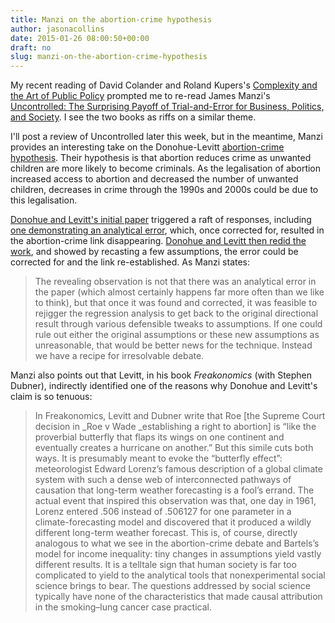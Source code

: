 ```yaml
---
title: Manzi on the abortion-crime hypothesis
author: jasonacollins
date: 2015-01-26 08:00:50+00:00
draft: no
slug: manzi-on-the-abortion-crime-hypothesis
---
```


My recent reading of David Colander and Roland Kupers's [Complexity and the Art of Public Policy](https://www.jasoncollins.blog/complexity-and-the-art-of-public-policy/) prompted me to re-read James Manzi's [Uncontrolled: The Surprising Payoff of Trial-and-Error for Business, Politics, and Society](https://www.jasoncollins.blog/manzis-uncontrolled/). I see the two books as riffs on a similar theme.

I'll post a review of Uncontrolled later this week, but in the meantime, Manzi provides an interesting take on the Donohue-Levitt [abortion-crime hypothesis](http://en.wikipedia.org/wiki/Legalized_abortion_and_crime_effect). Their hypothesis is that abortion reduces crime as unwanted children are more likely to become criminals. As the legalisation of abortion increased access to abortion and decreased the number of unwanted children, decreases in crime through the 1990s and 2000s could be due to this legalisation.

[Donohue and Levitt's initial paper](http://qje.oxfordjournals.org/content/116/2/379.abstract) triggered a raft of responses, including [one demonstrating an analytical error](https://www.bostonfed.org/economic/wp/wp2005/wp0515.pdf), which, once corrected for, resulted in the abortion-crime link disappearing. [Donohue and Levitt then redid the work](http://pricetheory.uchicago.edu/levitt/Papers/ResponseToFooteGoetz2006.pdf), and showed by recasting a few assumptions, the error could be corrected for and the link re-established. As Manzi states:

>The revealing observation is not that there was an analytical error in the paper (which almost certainly happens far more often than we like to think), but that once it was found and corrected, it was feasible to rejigger the regression analysis to get back to the original directional result through various defensible tweaks to assumptions. If one could rule out either the original assumptions or these new assumptions as unreasonable, that would be better news for the technique. Instead we have a recipe for irresolvable debate.

Manzi also points out that Levitt, in his book *Freakonomics* (with Stephen Dubner), indirectly identified one of the reasons why Donohue and Levitt's claim is so tenuous:

>In Freakonomics, Levitt and Dubner write that Roe [the Supreme Court decision in _Roe v Wade _establishing a right to abortion] is “like the proverbial butterfly that flaps its wings on one continent and eventually creates a hurricane on another.” But this simile cuts both ways. It is presumably meant to evoke the “butterfly effect”: meteorologist Edward Lorenz’s famous description of a global climate system with such a dense web of interconnected pathways of causation that long-term weather forecasting is a fool’s errand. The actual event that inspired this observation was that, one day in 1961, Lorenz entered .506 instead of .506127 for one parameter in a climate-forecasting model and discovered that it produced a wildly different long-term weather forecast. This is, of course, directly analogous to what we see in the abortion-crime debate and Bartels’s model for income inequality: tiny changes in assumptions yield vastly different results. It is a telltale sign that human society is far too complicated to yield to the analytical tools that nonexperimental social science brings to bear. The questions addressed by social science typically have none of the characteristics that made causal attribution in the smoking–lung cancer case practical.
